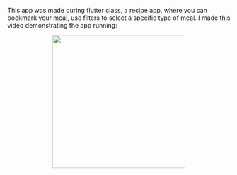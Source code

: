 This app was made during flutter class, a recipe app, where you can bookmark your meal, use filters to select a specific type of meal.
I made this video demonstrating the app running:

<div align="center">   
<img src="https://user-images.githubusercontent.com/96183053/152711051-e8e6ddc1-c7e9-4c37-889f-d88b529cfe6b.gif" width="300px" />
</div>
